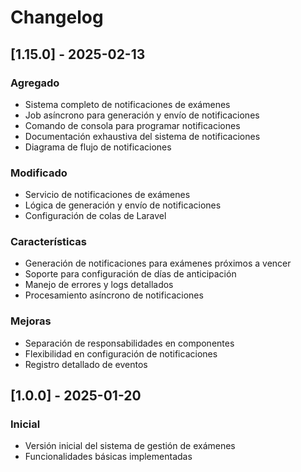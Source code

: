 # Changelog

## [1.15.0] - 2025-02-13
### Agregado
- Sistema completo de notificaciones de exámenes
- Job asíncrono para generación y envío de notificaciones
- Comando de consola para programar notificaciones
- Documentación exhaustiva del sistema de notificaciones
- Diagrama de flujo de notificaciones

### Modificado
- Servicio de notificaciones de exámenes
- Lógica de generación y envío de notificaciones
- Configuración de colas de Laravel

### Características
- Generación de notificaciones para exámenes próximos a vencer
- Soporte para configuración de días de anticipación
- Manejo de errores y logs detallados
- Procesamiento asíncrono de notificaciones

### Mejoras
- Separación de responsabilidades en componentes
- Flexibilidad en configuración de notificaciones
- Registro detallado de eventos

## [1.0.0] - 2025-01-20
### Inicial
- Versión inicial del sistema de gestión de exámenes
- Funcionalidades básicas implementadas
